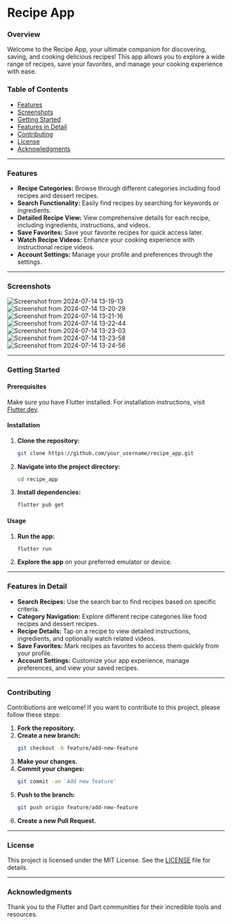 
# Recipe App

### Overview

Welcome to the Recipe App, your ultimate companion for discovering, saving, and cooking delicious recipes! This app allows you to explore a wide range of recipes, save your favorites, and manage your cooking experience with ease.

### Table of Contents

- [Features](#features)
- [Screenshots](#screenshots)
- [Getting Started](#getting-started)
- [Features in Detail](#features-in-detail)
- [Contributing](#contributing)
- [License](#license)
- [Acknowledgments](#acknowledgments)

---

### Features

- **Recipe Categories:** Browse through different categories including food recipes and dessert recipes.
- **Search Functionality:** Easily find recipes by searching for keywords or ingredients.
- **Detailed Recipe View:** View comprehensive details for each recipe, including ingredients, instructions, and videos.
- **Save Favorites:** Save your favorite recipes for quick access later.
- **Watch Recipe Videos:** Enhance your cooking experience with instructional recipe videos.
- **Account Settings:** Manage your profile and preferences through the settings.

---

### Screenshots

![Screenshot from 2024-07-14 13-19-13](https://github.com/user-attachments/assets/0178e012-38d6-44c2-b83b-20ae42d440ee)
![Screenshot from 2024-07-14 13-20-29](https://github.com/user-attachments/assets/319cacd3-3f05-41ac-80e6-4d062c4192b7)
![Screenshot from 2024-07-14 13-21-16](https://github.com/user-attachments/assets/cab2271d-f2c5-4762-9ba0-499b286eeec3)
![Screenshot from 2024-07-14 13-22-44](https://github.com/user-attachments/assets/9ab02bb3-4ea3-45ab-b025-7b7dc2e0b00c)
![Screenshot from 2024-07-14 13-23-03](https://github.com/user-attachments/assets/cbef2ff2-2206-4a29-9a40-14b0505d1ec8)
![Screenshot from 2024-07-14 13-23-58](https://github.com/user-attachments/assets/3691f137-e7f7-42f6-8692-695a0a39dddb)
![Screenshot from 2024-07-14 13-24-56](https://github.com/user-attachments/assets/954f874f-b8b1-4c92-a619-8ccc0a5685c7)

---

### Getting Started

#### Prerequisites

Make sure you have Flutter installed. For installation instructions, visit [Flutter.dev](https://flutter.dev).

#### Installation

1. **Clone the repository:**
   ```sh
   git clone https://github.com/your_username/recipe_app.git
   ```
2. **Navigate into the project directory:**
   ```sh
   cd recipe_app
   ```
3. **Install dependencies:**
   ```sh
   flutter pub get
   ```

#### Usage

1. **Run the app:**
   ```sh
   flutter run
   ```
2. **Explore the app** on your preferred emulator or device.

---

### Features in Detail

- **Search Recipes:** Use the search bar to find recipes based on specific criteria.
- **Category Navigation:** Explore different recipe categories like food recipes and dessert recipes.
- **Recipe Details:** Tap on a recipe to view detailed instructions, ingredients, and optionally watch related videos.
- **Save Favorites:** Mark recipes as favorites to access them quickly from your profile.
- **Account Settings:** Customize your app experience, manage preferences, and view your saved recipes.

---

### Contributing

Contributions are welcome! If you want to contribute to this project, please follow these steps:

1. **Fork the repository.**
2. **Create a new branch:**
   ```sh
   git checkout -b feature/add-new-feature
   ```
3. **Make your changes.**
4. **Commit your changes:**
   ```sh
   git commit -am 'Add new feature'
   ```
5. **Push to the branch:**
   ```sh
   git push origin feature/add-new-feature
   ```
6. **Create a new Pull Request.**

---

### License

This project is licensed under the MIT License. See the [LICENSE](LICENSE) file for details.

---

### Acknowledgments

Thank you to the Flutter and Dart communities for their incredible tools and resources.


